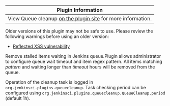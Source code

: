 | Plugin Information                                                                                      |
|---------------------------------------------------------------------------------------------------------|
| View Queue cleanup [on the plugin site](https://plugins.jenkins.io/queue-cleanup) for more information. |

Older versions of this plugin may not be safe to use. Please review the
following warnings before using an older version:

-   [Reflected XSS
    vulnerability](https://jenkins.io/security/advisory/2020-03-25/#SECURITY-1724)

Remove stalled items waiting in Jenkins queue.Plugin allows
administrator to configure queue wait timeout and item regex pattern.
All items matching *pattern* and waiting longer than *timeout* hours
will be removed from the queue.

Operation of the cleanup task is logged in
`org.jenkinsci.plugins.queuecleanup`. Task checking period can be
configured using
`org.jenkinsci.plugins.queuecleanup.QueueCleanup.period` (default 1h).
